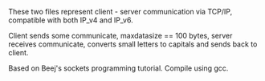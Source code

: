 These two files represent client - server communication via TCP/IP, compatible with both IP_v4 and IP_v6.

Client sends some communicate, maxdatasize == 100 bytes, server receives communicate, converts small letters to capitals and sends back to client. 

Based on Beej's sockets programming tutorial.
Compile using gcc.
